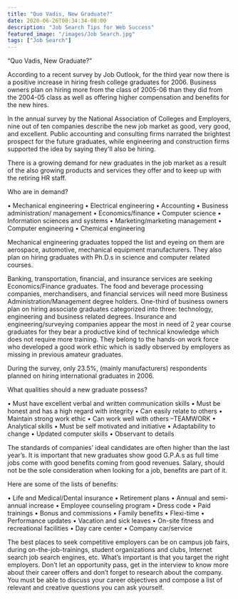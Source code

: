 ```yaml
---
title: "Quo Vadis, New Graduate?"
date: 2020-06-26T00:34:34-08:00
description: "Job Search Tips for Web Success"
featured_image: "/images/Job Search.jpg"
tags: ["Job Search"]
---
```


“Quo Vadis, New Graduate?”

According to a recent survey by Job Outlook, for the third year now there is a positive increase in hiring fresh college graduates for 2006.  Business owners plan on hiring more from the class of 2005-06 than they did from the 2004-05 class as well as offering higher compensation and benefits for the new hires.

In the annual survey by the National Association of Colleges and Employers, nine out of ten companies describe the new job market as good, very good, and excellent.  Public accounting and consulting firms narrated the brightest prospect for the future graduates, while engineering and construction firms supported the idea by saying they'll also be hiring.

There is a growing demand for new graduates in the job market as a result of the also growing products and services they offer and to keep up with the retiring HR staff.  

Who are in demand?

•	Mechanical engineering 
•	Electrical engineering 
•	Accounting 
•	Business administration/ management 
•	Economics/finance 
•	Computer science 
•	Information sciences and systems 
•	Marketing/marketing management 
•	Computer engineering 
•	Chemical engineering 

Mechanical engineering graduates topped the list and eyeing on them are aerospace, automotive, mechanical equipment manufacturers.  They also plan on hiring graduates with Ph.D.s in science and computer related courses.

Banking, transportation, financial, and insurance services are seeking Economics/Finance graduates.  The food and beverage processing companies, merchandisers, and financial services will need more Business Administration/Management degree holders.  One-third of business owners plan on hiring associate graduates categorized into three: technology, engineering and business related degrees.  Insurance and engineering/surveying companies appear the most in need of 2 year course graduates for they bear a productive kind of technical knowledge which does not require more training.  They belong to the hands-on work force who developed a good work ethic which is sadly observed by employers as missing in previous amateur graduates.

During the survey, only 23.5%, (mainly manufacturers) respondents planned on hiring international graduates in 2006.  

What qualities should a new graduate possess?

•	Must have excellent verbal and written communication skills
•	Must be honest and has a high regard with integrity
•	Can easily relate to others
•	Maintain strong work ethic
•	Can work well with others –TEAMWORK
•	Analytical skills
•	Must be self motivated and initiative
•	Adaptability to change
•	Updated computer skills
•	Observant to details

The standards of companies’ ideal candidates are often higher than the last year’s.  It is important that new graduates show good G.P.A.s as full time jobs come with good benefits coming from good revenues.  Salary, should not be the sole consideration when looking for a job, benefits are part of it.

Here are some of the lists of benefits:

•	Life and Medical/Dental insurance
•	Retirement plans
•	Annual and semi-annual increase
•	Employee counseling program
•	Dress code
•	Paid trainings
•	Bonus and commissions
•	Family benefits
•	Flexi-time
•	Performance updates
•	Vacation and sick leaves
•	On-site fitness and recreational facilities
•	Day care center
•	Company car/service

The best places to seek competitive employers can be on campus job fairs, during on-the-job-trainings, student organizations and clubs, Internet search job search engines, etc.  What’s important is that you target the right employers.  Don’t let an opportunity pass, get in the interview to know more about their career offers and don’t forget to research about the company.  You must be able to discuss your career objectives and compose a list of relevant and creative questions you can ask yourself.

